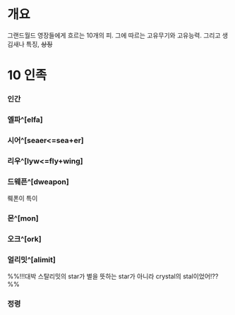 # 개요
그랜드월드 영장들에게 흐르는 10개의 피.
그에 따르는 고유무기와 고유능력.
그리고 생김새나 특징, ~~상징~~

# 10 인족
### 인간
### 엘파^[elfa]
### 시어^[seaer<=sea+er]
### 리우^[lyw<=fly+wing]
### 드웨픈^[dweapon]
뤠폰이 특이
### 몬^[mon]
### 오크^[ork]
### 얼리밋^[alimit]
%%!!!대박 스탈리밋의 star가 별을 뜻하는 star가 아니라 crystal의 stal이었어!??%%
### 
### 
### 정령